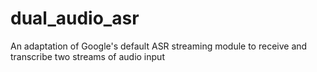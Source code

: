 # dual_audio_asr
An adaptation of Google's default ASR streaming module to receive and transcribe two streams of audio input
